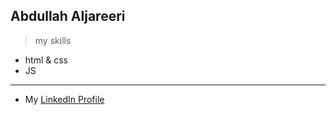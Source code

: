 ## Abdullah Aljareeri
> my skills
- html & css
- JS
---

- My [LinkedIn Profile](https://www.linkedin.com/in/abdullah-jafar-80975924b/)
